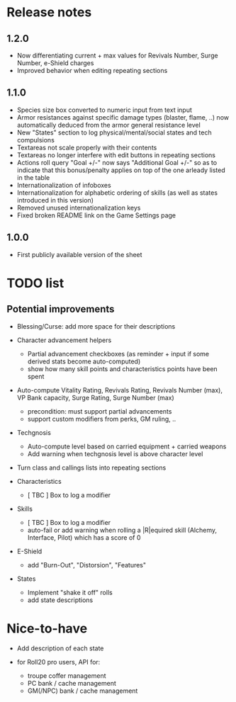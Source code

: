 # Release notes

## 1.2.0
- Now differentiating current + max values for Revivals Number, Surge Number, e-Shield charges
- Improved behavior when editing repeating sections

## 1.1.0
- Species size box converted to numeric input from text input
- Armor resistances against specific damage types (blaster, flame, ..) now automatically deduced from the armor general resistance level
- New "States" section to log physical/mental/social states and tech compulsions
- Textareas not scale properly with their contents
- Textareas no longer interfere with edit buttons in repeating sections
- Actions roll query "Goal +/-" now says "Additional Goal +/-" so as to indicate that this bonus/penalty applies on top of the one arleady listed in the table
- Internationalization of infoboxes
- Internationalization for alphabetic ordering of skills (as well as states introduced in this version)
- Removed unused internationalization keys
- Fixed broken README link on the Game Settings page

## 1.0.0
- First publicly available version of the sheet

# TODO list

## Potential improvements

- Blessing/Curse: add more space for their descriptions

- Character advancement helpers
  - Partial advancement checkboxes (as reminder + input if some derived stats become auto-computed)
  - show how many skill points and characteristics points have been spent

- Auto-compute Vitality Rating, Revivals Rating, Revivals Number (max), VP Bank capacity, Surge Rating, Surge Number (max)
  - precondition: must support partial advancements
  - support custom modifiers from perks, GM ruling, ..

- Techgnosis
  - Auto-compute level based on carried equipment + carried weapons
  - Add warning when techgnosis level is above character level

- Turn class and callings lists into repeating sections

- Characteristics
  - [ TBC ] Box to log a modifier 

- Skills
  - [ TBC ] Box to log a modifier
  - auto-fail or add warning when rolling a |R|equired skill (Alchemy, Interface, Pilot) which has a score of 0

- E-Shield
  - add "Burn-Out", "Distorsion", "Features"

- States
  - Implement "shake it off" rolls
  - add state descriptions

# Nice-to-have

- Add description of each state

- for Roll20 pro users, API for:
  - troupe coffer management
  - PC bank / cache management
  - GM(/NPC) bank / cache management
